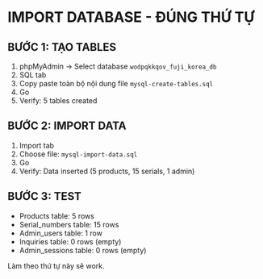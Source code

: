 # IMPORT DATABASE - ĐÚNG THỨ TỰ

## BƯỚC 1: TẠO TABLES
1. phpMyAdmin → Select database `wodpqkkqov_fuji_korea_db`
2. SQL tab
3. Copy paste toàn bộ nội dung file `mysql-create-tables.sql`
4. Go
5. Verify: 5 tables created

## BƯỚC 2: IMPORT DATA
1. Import tab
2. Choose file: `mysql-import-data.sql`
3. Go
4. Verify: Data inserted (5 products, 15 serials, 1 admin)

## BƯỚC 3: TEST
- Products table: 5 rows
- Serial_numbers table: 15 rows  
- Admin_users table: 1 row
- Inquiries table: 0 rows (empty)
- Admin_sessions table: 0 rows (empty)

Làm theo thứ tự này sẽ work.